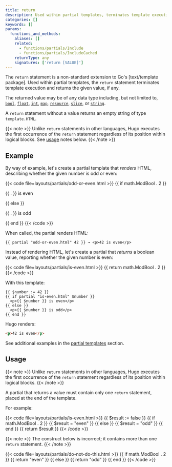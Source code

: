 ```yaml
---
title: return
description: Used within partial templates, terminates template execution and returns the given value, if any.
categories: []
keywords: []
params:
  functions_and_methods:
    aliases: []
    related:
      - functions/partials/Include
      - functions/partials/IncludeCached
    returnType: any
    signatures: ['return [VALUE]']
---
```


The `return` statement is a non-standard extension to Go's [text/template package]. Used within partial templates, the `return` statement terminates template execution and returns the given value, if any.

The returned value may be of any data type including, but not limited to, [`bool`](g), [`float`](g), [`int`](g), [`map`](g), [`resource`](g), [`slice`](g), or [`string`](g).

A `return` statement without a value returns an empty string of type `template.HTML`.

{{< note >}}
Unlike `return` statements in other languages, Hugo executes the first occurrence of the `return` statement regardless of its position within logical blocks. See [usage](#usage) notes below.
{{< /note >}}

## Example

By way of example, let's create a partial template that _renders_ HTML, describing whether the given number is odd or even:

{{< code file=layouts/partials/odd-or-even.html >}}
{{ if math.ModBool . 2 }}
  <p>{{ . }} is even</p>
{{ else }}
  <p>{{ . }} is odd</p>
{{ end }}
{{< /code >}}

When called, the partial renders HTML:

```go-html-template
{{ partial "odd-or-even.html" 42 }} → <p>42 is even</p>
```

Instead of rendering HTML, let's create a partial that _returns_ a boolean value, reporting whether the given number is even:

{{< code file=layouts/partials/is-even.html >}}
{{ return math.ModBool . 2 }}
{{< /code >}}

With this template:

```go-html-template
{{ $number := 42 }}
{{ if partial "is-even.html" $number }}
  <p>{{ $number }} is even</p>
{{ else }}
  <p>{{ $number }} is odd</p>
{{ end }}
```

Hugo renders:

```html
<p>42 is even</p>
```

See additional examples in the [partial templates] section.

[partial templates]: /templates/partial/#returning-a-value-from-a-partial

## Usage

{{< note >}}
Unlike `return` statements in other languages, Hugo executes the first occurrence of the `return` statement regardless of its position within logical blocks.
{{< /note >}}

A partial that returns a value must contain only one `return` statement, placed at the end of the template.

For example:

{{< code file=layouts/partials/is-even.html >}}
{{ $result := false }}
{{ if math.ModBool . 2 }}
  {{ $result = "even" }}
{{ else }}
  {{ $result = "odd" }}
{{ end }}
{{ return $result }}
{{< /code >}}

{{< note >}}
The construct below is incorrect; it contains more than one `return` statement.
{{< /note >}}

{{< code file=layouts/partials/do-not-do-this.html >}}
{{ if math.ModBool . 2 }}
  {{ return "even" }}
{{ else }}
  {{ return "odd" }}
{{ end }}
{{< /code >}}
